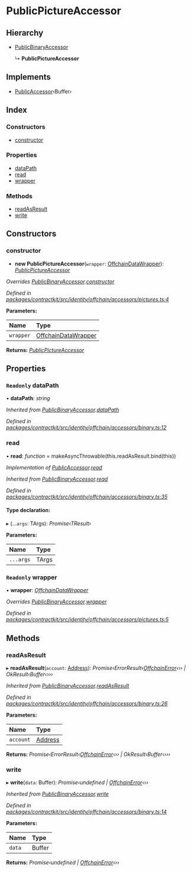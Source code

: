 # PublicPictureAccessor

## Hierarchy

* [PublicBinaryAccessor]()

  ↳ **PublicPictureAccessor**

## Implements

* [PublicAccessor]()‹Buffer›

## Index

### Constructors

* [constructor]()

### Properties

* [dataPath]()
* [read]()
* [wrapper]()

### Methods

* [readAsResult]()
* [write]()

## Constructors

### constructor

+ **new PublicPictureAccessor**\(`wrapper`: [OffchainDataWrapper]()\): [_PublicPictureAccessor_]()

_Overrides_ [_PublicBinaryAccessor_]()_._[_constructor_]()

_Defined in_ [_packages/contractkit/src/identity/offchain/accessors/pictures.ts:4_](https://github.com/celo-org/celo-monorepo/blob/master/packages/contractkit/src/identity/offchain/accessors/pictures.ts#L4)

**Parameters:**

| Name | Type |
| :--- | :--- |
| `wrapper` | [OffchainDataWrapper]() |

**Returns:** [_PublicPictureAccessor_]()

## Properties

### `Readonly` dataPath

• **dataPath**: _string_

_Inherited from_ [_PublicBinaryAccessor_]()_._[_dataPath_]()

_Defined in_ [_packages/contractkit/src/identity/offchain/accessors/binary.ts:12_](https://github.com/celo-org/celo-monorepo/blob/master/packages/contractkit/src/identity/offchain/accessors/binary.ts#L12)

### read

• **read**: _function_ = makeAsyncThrowable\(this.readAsResult.bind\(this\)\)

_Implementation of_ [_PublicAccessor_]()_._[_read_]()

_Inherited from_ [_PublicBinaryAccessor_]()_._[_read_]()

_Defined in_ [_packages/contractkit/src/identity/offchain/accessors/binary.ts:35_](https://github.com/celo-org/celo-monorepo/blob/master/packages/contractkit/src/identity/offchain/accessors/binary.ts#L35)

#### Type declaration:

▸ \(...`args`: TArgs\): _Promise‹TResult›_

**Parameters:**

| Name | Type |
| :--- | :--- |
| `...args` | TArgs |

### `Readonly` wrapper

• **wrapper**: [_OffchainDataWrapper_]()

_Overrides_ [_PublicBinaryAccessor_]()_._[_wrapper_]()

_Defined in_ [_packages/contractkit/src/identity/offchain/accessors/pictures.ts:5_](https://github.com/celo-org/celo-monorepo/blob/master/packages/contractkit/src/identity/offchain/accessors/pictures.ts#L5)

## Methods

### readAsResult

▸ **readAsResult**\(`account`: [Address](_base_.md#address)\): _Promise‹ErrorResult‹_[_OffchainError_]()_‹›› \| OkResult‹Buffer‹›››_

_Inherited from_ [_PublicBinaryAccessor_]()_._[_readAsResult_]()

_Defined in_ [_packages/contractkit/src/identity/offchain/accessors/binary.ts:26_](https://github.com/celo-org/celo-monorepo/blob/master/packages/contractkit/src/identity/offchain/accessors/binary.ts#L26)

**Parameters:**

| Name | Type |
| :--- | :--- |
| `account` | [Address](_base_.md#address) |

**Returns:** _Promise‹ErrorResult‹_[_OffchainError_]()_‹›› \| OkResult‹Buffer‹›››_

### write

▸ **write**\(`data`: Buffer\): _Promise‹undefined \|_ [_OffchainError_]()_‹››_

_Inherited from_ [_PublicBinaryAccessor_]()_._[_write_]()

_Defined in_ [_packages/contractkit/src/identity/offchain/accessors/binary.ts:14_](https://github.com/celo-org/celo-monorepo/blob/master/packages/contractkit/src/identity/offchain/accessors/binary.ts#L14)

**Parameters:**

| Name | Type |
| :--- | :--- |
| `data` | Buffer |

**Returns:** _Promise‹undefined \|_ [_OffchainError_]()_‹››_

